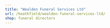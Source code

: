 ```yaml
---
title: "Wealden Funeral Services Ltd"
url: /heathfield/wealden-funeral-services-ltd/
shop: funeral directors
---
```

